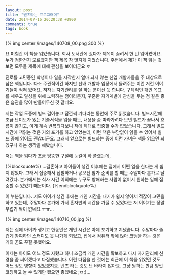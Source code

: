 ```yaml
---
layout: post
title: "벤츠타는 프로그래머"
date: 2014-07-16 20:20:38 +0900
comments: true
tags: book
---
```


{% img center /images/140708_00.png 300 %}

요 며칠간 이 책을 읽었습니다. 회사 도서관에 갔다가 제목이 끌려서 한 번 읽어봤어요. 
누가 정한건지 모르겠지만 책 제목 참 멋지게 지었습니다. 주변에서 제가 이 책 읽는 것 보면 모두들 제목에 대해 관심을 보이더군요 ㅎ

진로를 고민중인 학생이나 일을 시작한지 얼마 되지 않는 신입 개발자들을 주 대상으로 삼은 책입니다. 다소 주관적이긴 하지만 선배 개발자 입장에서 들려주는 이런 저런 이야기들이 적혀 있어요. 
저자는 자기관리를 잘 하는 분이신 듯 합니다. 구체적인 개인 목표를 세우고 달성을 위해 노력하는 점이라든지, 꾸준한 자기계발에 관심을 두는 점 같은 좋은 습관을 많이 만들어두신 것 같네요. 

저는 작업 도중에 빌드 걸어놓고 잠깐씩 기다리는 동안에 주로 읽었습니다.
빌드시간에 조금 난이도가 있는 기술서적을 읽을 때는, 내용을 좀 따라가려다 보면 빌드가 끝나서 흐름이 끊기고, 이게 계속 반복되다보니 책에 제대로 집중할 수가 없었습니다.
그래서 빌드시간에 책읽는 것은 거의 포기를 하고 있었는데, 이런 책은 부담없이 읽을 수 있어서 빌드 중에 읽어도 괜찮더군요. 
그래서 앞으로는 빌드하는 중에 이런 가벼운 책들 읽으면 되겠구나 하는 생각을 해봤습니다.

저는 책을 읽다가 조금 엉뚱한 구절에 눈길이 확 쏠렸는데, 

{%blockquote%}
 ...결혼하고 아이들이 생긴 이후에는 집에서 어떤 일을 한다는 게 쉽지 않았다. 그래서 집중해서 집필하거나 공모전 참가 준비를 할 때는 주말마다 본가로 달려갔다. 본가에서는 식사 시간 이외에는 누구도 방해하는 사람이 없어서 원하는 일에 집중할 수 있었기 때문이다. 
{%endblockquote%}

이 부분입니다. 저도 아이가 생긴 후에는 개인 시간을 내기가 쉽지 않아서 적잖이 고민을 하고 있는데, 주말마다 본가에 가서 혼자만의 시간을 가질 수 있었다는 저 이야기는 정말 부럽기 짝이 없네요 ㅜㅠ...

{% img center /images/140716_00.jpg %}

저는 집에 아이가 생기고 한동안은 개인 시간은 아예 포기하고 지냈습니다. 주말마다 즐겁게 참여하던 스터디도 못 나가게 되었고, 집에서 컴퓨터 앞에 앉아 코딩을 하는 것은 거의 꿈도 꾸질 못했어요. 

이제는 아이도 어느 정도 자랐고 하니 조금씩 개인 시간을 확보하고 다시 자기관리에 신경을 좀 써야겠다고 다짐했습니다. 이런 다짐을 한 것에는 최근에 이 책을 읽었던 것도 어느 정도 영향이 있었겠지요. 벤츠 타는 것도 난 바라지 않아요. 그냥 원하는 만큼 양껏 코딩하고 놀 수 있게만 됐으면 좋겠네요 ;ㅁ;)...
